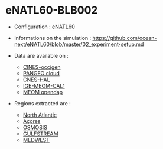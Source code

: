 # eNATL60-BLB002

- Configuration : [eNATL60](https://github.com/AurelieAlbert/extractions/blob/main/simulations/enatl60.md)
- Informations on the simulation : https://github.com/ocean-next/eNATL60/blob/master/02_experiment-setup.md

- Data are available on :
  - [CINES-occigen](https://github.com/AurelieAlbert/extractions/blob/main/platforms/occigen-eNATL60-BLB002.md)
  - [PANGEO cloud](https://github.com/AurelieAlbert/extractions/blob/main/platforms/pangeo-eNATL60-BLB002.md)
  - [CNES-HAL](https://github.com/AurelieAlbert/extractions/blob/main/platforms/hal-eNATL60-BLB002.md)
  - [IGE-MEOM-CAL1](https://github.com/AurelieAlbert/extractions/blob/main/platforms/cal1-eNATL60-BLB002.md)
  - [MEOM opendap](https://github.com/AurelieAlbert/extractions/blob/main/platforms/opendap-eNATL60-BLB002.md)
- Regions extracted are :
  - [North Atlantic](https://github.com/AurelieAlbert/extractions/blob/main/regions/NATL-eNATL60-BLB002.md)
  - [Açores](https://github.com/AurelieAlbert/extractions/blob/main/regions/ACO-eNATL60-BLB002.md)
  - [OSMOSIS](https://github.com/AurelieAlbert/extractions/blob/main/regions/OSMOSIS-eNATL60-BLB002.md)
  - [GULFSTREAM](https://github.com/AurelieAlbert/extractions/blob/main/regions/GULFSTREAM-eNATL60-BLB002.md)
  - [MEDWEST](https://github.com/AurelieAlbert/extractions/blob/main/regions/MEDWEST-eNATL60-BLB002.md)
